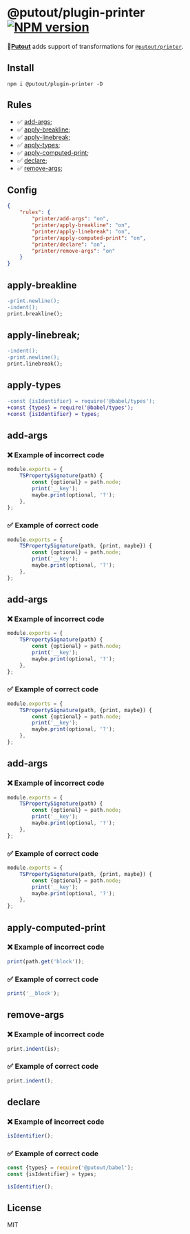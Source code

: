 # @putout/plugin-printer [![NPM version][NPMIMGURL]][NPMURL]

[NPMIMGURL]: https://img.shields.io/npm/v/@putout/plugin-printer.svg?style=flat&longCache=true
[NPMURL]: https://npmjs.org/package/@putout/plugin-printer "npm"

🐊[**Putout**](https://github.com/coderaiser/putout) adds support of transformations for [`@putout/printer`](https://github.com/putoutjs/printer).

## Install

```
npm i @putout/plugin-printer -D
```

## Rules

- ✅ [add-args](#add-args);
- ✅ [apply-breakline](#apply-breakline);
- ✅ [apply-linebreak](#apply-linebreak);
- ✅ [apply-types](#apply-types);
- ✅ [apply-computed-print](#apply-computed-print);
- ✅ [declare](#declare);
- ✅ [remove-args](#remove-args);

## Config

```json
{
    "rules": {
        "printer/add-args": "on",
        "printer/apply-breakline": "on",
        "printer/apply-linebreak": "on",
        "printer/apply-computed-print": "on",
        "printer/declare": "on",
        "printer/remove-args": "on"
    }
}
```

## apply-breakline

```diff
-print.newline();
-indent();
print.breakline();
```

## apply-linebreak;

```diff
-indent();
-print.newline();
print.linebreak();
```

## apply-types

```diff
-const {isIdentifier} = require('@babel/types');
+const {types} = require('@babel/types');
+const {isIdentifier} = types;
```

## add-args

### ❌ Example of incorrect code

```js
module.exports = {
    TSPropertySignature(path) {
        const {optional} = path.node;
        print('__key');
        maybe.print(optional, '?');
    },
};
```

### ✅ Example of correct code

```js
module.exports = {
    TSPropertySignature(path, {print, maybe}) {
        const {optional} = path.node;
        print('__key');
        maybe.print(optional, '?');
    },
};
```

## add-args

### ❌ Example of incorrect code

```js
module.exports = {
    TSPropertySignature(path) {
        const {optional} = path.node;
        print('__key');
        maybe.print(optional, '?');
    },
};
```

### ✅ Example of correct code

```js
module.exports = {
    TSPropertySignature(path, {print, maybe}) {
        const {optional} = path.node;
        print('__key');
        maybe.print(optional, '?');
    },
};
```

## add-args

### ❌ Example of incorrect code

```js
module.exports = {
    TSPropertySignature(path) {
        const {optional} = path.node;
        print('__key');
        maybe.print(optional, '?');
    },
};
```

### ✅ Example of correct code

```js
module.exports = {
    TSPropertySignature(path, {print, maybe}) {
        const {optional} = path.node;
        print('__key');
        maybe.print(optional, '?');
    },
};
```

## apply-computed-print

### ❌ Example of incorrect code

```js
print(path.get('block'));
```

### ✅ Example of correct code

```js
print('__block');
```

## remove-args

### ❌ Example of incorrect code

```js
print.indent(is);
```

### ✅ Example of correct code

```js
print.indent();
```

## declare

### ❌ Example of incorrect code

```js
isIdentifier();
```

### ✅ Example of correct code

```js
const {types} = require('@putout/babel');
const {isIdentifier} = types;

isIdentifier();
```

## License

MIT
